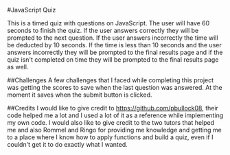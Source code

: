 #JavaScript Quiz

This is a timed quiz with questions on JavaScript. The user will have 60 seconds to finish the quiz. If the user answers correctly they will be prompted to the next question. If the user answers incorrectly the time will be deducted by 10 seconds. If the time is less than 10 seconds and the user answers incorrectly they will be prompted to the final results page and if the quiz isn't completed on time they will be prompted to the final results page as well. 

##Challenges
A few challenges that I faced while completing this project was getting the scores to save when the last question was answered. At the moment it saves when the submit button is clicked. 

##Credits
I would like to give credit to https://github.com/pbullock08, their code helped me a lot and I used a lot of it as a reference while implementing my own code. 
I would also like to give credit to the two tutors that helped me and also Rommel and Ringo for providing me knowledge and getting me to a place where I know how to apply functions and build a quiz, even if I couldn't get it to do exactly what I wanted.
